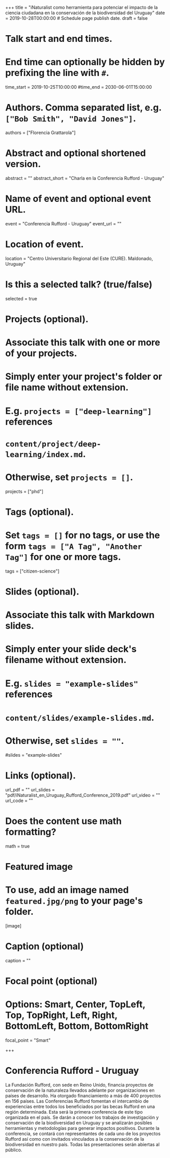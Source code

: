 +++
title = "iNaturalist como herramienta para potenciar el impacto de la ciencia ciudadana en la conservación de la biodiversidad del Uruguay"
date = 2019-10-28T00:00:00  # Schedule page publish date.
draft = false

# Talk start and end times.
#   End time can optionally be hidden by prefixing the line with `#`.
time_start = 2019-10-25T10:00:00
#time_end = 2030-06-01T15:00:00

# Authors. Comma separated list, e.g. `["Bob Smith", "David Jones"]`.
authors = ["Florencia Grattarola"]

# Abstract and optional shortened version.
abstract = ""
abstract_short = "Charla en la Conferencia Rufford - Uruguay"

# Name of event and optional event URL.
event = "Conferencia Rufford - Uruguay"
event_url = ""

# Location of event.
location = "Centro Universitario Regional del Este (CURE). Maldonado, Uruguay"

# Is this a selected talk? (true/false)
selected = true

# Projects (optional).
#   Associate this talk with one or more of your projects.
#   Simply enter your project's folder or file name without extension.
#   E.g. `projects = ["deep-learning"]` references 
#   `content/project/deep-learning/index.md`.
#   Otherwise, set `projects = []`.
projects = ["phd"]

# Tags (optional).
#   Set `tags = []` for no tags, or use the form `tags = ["A Tag", "Another Tag"]` for one or more tags.
tags = ["citizen-science"]

# Slides (optional).
#   Associate this talk with Markdown slides.
#   Simply enter your slide deck's filename without extension.
#   E.g. `slides = "example-slides"` references 
#   `content/slides/example-slides.md`.
#   Otherwise, set `slides = ""`.
#slides = "example-slides"

# Links (optional).
url_pdf = ""
url_slides = "pdf/iNaturalist_en_Uruguay_Rufford_Conference_2019.pdf"
url_video = ""
url_code = ""

# Does the content use math formatting?
math = true

# Featured image
# To use, add an image named `featured.jpg/png` to your page's folder. 
[image]
  # Caption (optional)
  caption = ""

  # Focal point (optional)
  # Options: Smart, Center, TopLeft, Top, TopRight, Left, Right, BottomLeft, Bottom, BottomRight
  focal_point = "Smart"
  
+++

# Conferencia Rufford - Uruguay

La Fundación Rufford, con sede en Reino Unido, financia proyectos de conservación de la naturaleza llevados adelante por organizaciones en países de desarrollo. Ha otorgado financiamiento a más de 400 proyectos en 156 países. Las Conferencias Rufford fomentan el intercambio de experiencias entre todos los beneficiados por las becas Rufford en una región determinada. Esta será la primera conferencia de este tipo organizada en el país. Se darán a conocer los trabajos de investigación y conservación de la biodiversidad en Uruguay y se analizarán posibles herramientas y metodologías para generar impactos positivos. Durante la conferencia, se contará con representantes de cada uno de los proyectos Rufford así como con invitados vinculados a la conservación de la biodiversidad en nuestro país. Todas las presentaciones serán abiertas al público.
